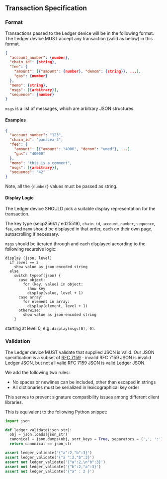 Transaction Specification
-------------------------

### Format

Transactions passed to the Ledger device will be in the following format. The Ledger device MUST accept any transaction (valid as below) in this format.

```json
{
  "account_number": {number},
  "chain_id": {string},
  "fee": {
    "amount": [{"amount": {number}, "denom": {string}}, ...],
    "gas": {number}
  },
  "memo": {string},
  "msgs": [{arbitrary}],
  "sequence": {number}
}
```

`msgs` is a list of messages, which are arbitrary JSON structures.

#### Examples

```json
{
  "account_number": "123",
  "chain_id": "panacea-3",
  "fee": {
    "amount": [{"amount": "4000", "denom": "umed"}, ...],
    "gas": "40000"
  },
  "memo": "this is a comment",
  "msgs": [{arbitrary}],
  "sequence": "42"
}
```

Note, all the `{number}` values must be passed as string.

#### Display Logic

The Ledger device SHOULD pick a suitable display representation for the transaction.

The key type (secp256k1 / ed25519), `chain_id`, `account_number`, `sequence`, `fee`, and `memo` should be displayed in that order, each on their own page, autoscrolling if necessary.

`msgs` should be iterated through and each displayed according to the following recursive logic:

```
display (json, level)
  if level == 2
    show value as json-encoded string
  else
    switch typeof(json) {
      case object:
        for (key, value) in object:
          show key
          display(value, level + 1)
      case array:
        for element in array:
          display(element, level + 1)
      otherwise:
        show value as json-encoded string
    }
```

starting at level 0, e.g. `display(msgs[0], 0)`.

### Validation

The Ledger device MUST validate that supplied JSON is valid. Our JSON specification is a subset of [RFC 7159](https://tools.ietf.org/html/rfc7159) - invalid RFC 7159 JSON is invalid Ledger JSON, but not all valid RFC 7159 JSON is valid Ledger JSON.

We add the following two rules:
- No spaces or newlines can be included, other than escaped in strings
- All dictionaries must be serialized in lexicographical key order

This serves to prevent signature compatibility issues among different client libraries.

This is equivalent to the following Python snippet:

```python
import json

def ledger_validate(json_str):
  obj = json.loads(json_str)
  canonical = json.dumps(obj, sort_keys = True, separators = (',', ':'))
  return canonical == json_str

assert ledger_validate('{"a":2,"b":3}')
assert ledger_validate('{"a ":2,"b":3}')
assert not ledger_validate('{"a":2,\n"b":3}')
assert not ledger_validate('{"b":2,"a":3}')
assert not ledger_validate('{"a" : 2 }')
```
